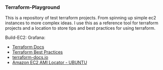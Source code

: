 ### Terraform-Playground

This is a repository of test terraform projects. From spinning up 
simple ec2 instances to more complex ideas. I use this as a reference tool 
for terraform projects and a location to store tips and best practices for using terraform. 

Build-EC2:
Grafana:

* [Terraform Docs](https://developer.hashicorp.com/terraform/docs)
* [Terraform Best Practices](https://www.terraform-best-practices.com/)
* [terraform-docs.io](https://terraform-docs.io/)
* [Amazon EC2 AMI Locator - UBUNTU](https://cloud-images.ubuntu.com/locator/ec2/)

